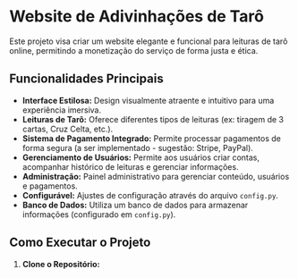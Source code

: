 # Website de Adivinhações de Tarô

Este projeto visa criar um website elegante e funcional para leituras de tarô online, permitindo a monetização do serviço de forma justa e ética.

## Funcionalidades Principais

* **Interface Estilosa:** Design visualmente atraente e intuitivo para uma experiência imersiva.
* **Leituras de Tarô:**  Oferece diferentes tipos de leituras (ex: tiragem de 3 cartas, Cruz Celta, etc.).
* **Sistema de Pagamento Integrado:** Permite processar pagamentos de forma segura (a ser implementado - sugestão: Stripe, PayPal).
* **Gerenciamento de Usuários:**  Permite aos usuários criar contas, acompanhar histórico de leituras e gerenciar informações.
* **Administração:** Painel administrativo para gerenciar conteúdo, usuários e pagamentos.
* **Configurável:**  Ajustes de configuração através do arquivo `config.py`.
* **Banco de Dados:** Utiliza um banco de dados para armazenar informações (configurado em `config.py`).


## Como Executar o Projeto

1. **Clone o Repositório:**